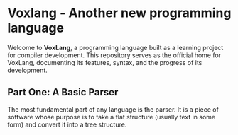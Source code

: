 # Voxlang - Another new programming language

Welcome to **VoxLang**, a programming language built as a learning project for compiler development. This repository serves as the official home for VoxLang, documenting its features, syntax, and the progress of its development.

## Part One: A Basic Parser

The most fundamental part of any language is the parser. It is a piece of software whose purpose is to take a flat structure (usually text in some form) and convert it into a tree structure.